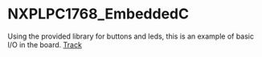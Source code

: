 # NXPLPC1768_EmbeddedC

Using the provided library for buttons and leds, this is an example of basic I/O in the board. [Track](https://github.com/res-hit/NXPLPC1768_EmbeddedC/blob/Fibonacci/lab_08_2021.pdf)
